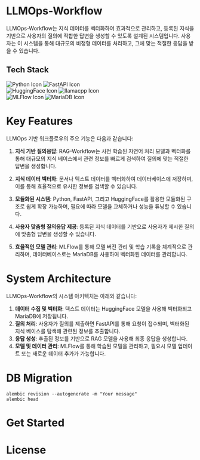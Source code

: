 # LLMOps-Workflow

LLMOps-Workflow는 지식 데이터를 벡터화하여 효과적으로 관리하고, 등록된 지식을 기반으로 사용자의 질의에 적합한 답변을 생성할 수 있도록 설계된 시스템입니다. 사용자는 이 시스템을 통해 대규모의 비정형 데이터를 처리하고, 그에 맞는 적절한 응답을 받을 수 있습니다.

## Tech Stack

![Python Icon](https://img.shields.io/badge/python-3776AB?style=flat&logo=python&logoColor=white)
![FastAPI Icon](https://img.shields.io/badge/fastapi-009688?style=flat&logo=fastapi&logoColor=white)  
![HuggingFace Icon](https://img.shields.io/badge/huggingface-fcbf29?style=flat&logo=huggingface&logoColor=white)
![llamacpp Icon](https://img.shields.io/badge/llamacpp-430098?style=flat)   
![MLFlow Icon](https://img.shields.io/badge/mlflow-0194E2?style=flat&logo=mlflow&logoColor=white)
![MariaDB Icon](https://img.shields.io/badge/mariadb-003545?style=flat&logo=mariadb&logoColor=white)


# Key Features

LLMOps 기반 워크플로우의 주요 기능은 다음과 같습니다:

1. **지식 기반 질의응답**: RAG-Workflow는 사전 학습된 자연어 처리 모델과 벡터화를 통해 대규모의 지식 베이스에서 관련 정보를 빠르게 검색하여 질의에 맞는 적절한 답변을 생성합니다.
   
2. **지식 데이터 벡터화**: 문서나 텍스트 데이터를 벡터화하여 데이터베이스에 저장하며, 이를 통해 효율적으로 유사한 정보를 검색할 수 있습니다.
   
3. **모듈화된 시스템**: Python, FastAPI, 그리고 HuggingFace를 활용한 모듈화된 구조로 쉽게 확장 가능하며, 필요에 따라 모델을 교체하거나 성능을 튜닝할 수 있습니다.

4. **사용자 맞춤형 질의응답 제공**: 등록된 지식 데이터를 기반으로 사용자가 제시한 질의에 맞춤형 답변을 생성할 수 있습니다.

5. **효율적인 모델 관리**: MLFlow를 통해 모델 버전 관리 및 학습 기록을 체계적으로 관리하며, 데이터베이스로는 MariaDB를 사용하여 벡터화된 데이터를 관리합니다.

# System Architecture

LLMOps-Workflow의 시스템 아키텍처는 아래와 같습니다:

1. **데이터 수집 및 벡터화**: 텍스트 데이터는 HuggingFace 모델을 사용해 벡터화되고 MariaDB에 저장됩니다.
2. **질의 처리**: 사용자가 질의를 제출하면 FastAPI를 통해 요청이 접수되며, 벡터화된 지식 베이스를 탐색해 관련된 정보를 추출합니다.
3. **응답 생성**: 추출된 정보를 기반으로 RAG 모델을 사용해 최종 응답을 생성합니다.
4. **모델 및 데이터 관리**: MLFlow를 통해 학습된 모델을 관리하고, 필요시 모델 업데이트 또는 새로운 데이터 추가가 가능합니다.

# DB Migration

```shell
alembic revision --autogenerate -m "Your message"
alembic head
```

# Get Started

# License


